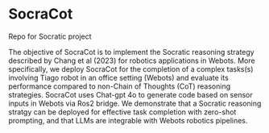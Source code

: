 # SocraCot
Repo for Socratic project

The objective of SocraCot is to implement the Socratic reasoning strategy described by Chang et al (2023) for robotics applications in Webots. More specifically, we deploy SocraCot for the completion of a complex tasks(s) involving Tiago robot in an office setting (Webots) and evaluate its performance compared to non-Chain of Thoughts (CoT) reasoning strategies. SocraCot uses Chat-gpt 4o to generate code based on sensor inputs in Webots via Ros2 bridge. We demonstrate that a Socratic reasoning stratgy can be deployed for effective task completion with zero-shot prompting, and that LLMs are integrable with Webots robotics pipelines. 

